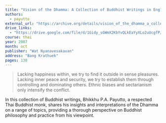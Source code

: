```yaml
---
title: "Vision of the Dhamma: A Collection of Buddhist Writings in English"
authors:
  - payutto
external_url: "https://archive.org/details/vision_of_the_dhamma_a_collection_of_buddhist_writings_in_english/mode/2up"
drive_links:
  - "https://drive.google.com/file/d/1Gidy_sGWmX2KbYvQLkEaYyXLo2uUcgfP/view?usp=drive_link"
course: thai
year: 2007
month: oct
publisher: "Wat Nyanavesakavan"
address: "Bang Krathuek"
pages: 138
---
```


> Lacking happiness within, we try to find it outside in sense pleasures. Lacking inner peace and security, we try to establish them through controlling and dominating others. Ethnic biases and sectarianism only intensify the conflict.

In this collection of Buddhist writings, Bhikkhu P.A. Payutto, a respected Thai Buddhist monk, shares his insights and interpretations of the Dhamma on a range of topics, providing a thorough perspective on Buddhist philosophy and practice from his viewpoint.